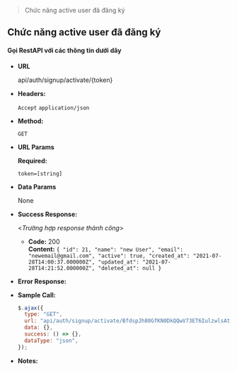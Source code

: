 > Chức năng active user đã đăng ký

## **Chức năng active user đã đăng ký**

#### Gọi RestAPI với các thông tin dưới dây

- **URL**

  api/auth/signup/activate/{token}

- **Headers:**

  `Accept` `application/json`

- **Method:**

  `GET`

* **URL Params**

  **Required:**

  `token=[string]`

* **Data Params**

  None

- **Success Response:**

  <_Trường hợp response thành công_>

  - **Code:** 200 <br />
    **Content:**
    `{ "id": 21, "name": "new User", "email": "newemail@gmail.com", "active": true, "created_at": "2021-07-28T14:00:37.000000Z", "updated_at": "2021-07-28T14:21:52.000000Z", "deleted_at": null } `

- **Error Response:**

- **Sample Call:**

  ```javascript
  $.ajax({
    type: "GET",
    url: "api/auth/signup/activate/BfdspJh80GfKN0DkQQwV73ET6IulzwlsAtS7bZtvH6xFvajHFT1hnqUMZq5n",
    data: {},
    success: () => {},
    dataType: "json",
  });
  ```

- **Notes:**

